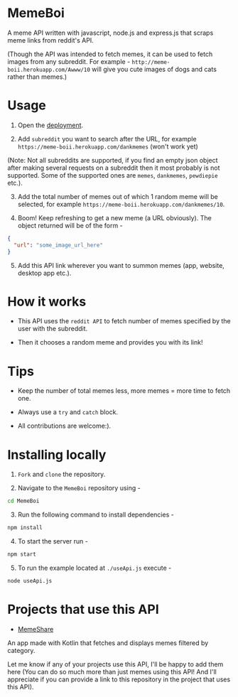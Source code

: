 # MemeBoi

A meme API written with javascript, node.js and express.js that scraps meme links from reddit's API. 

(Though the API was intended to fetch memes, it can be used to fetch images from any subreddit. For example - `http://meme-boii.herokuapp.com/Awww/10` will give you cute images of dogs and cats rather than memes.)

# Usage

1. Open the [deployment](https://meme-boii.herokuapp.com/).

2. Add `subreddit` you want to search after the URL, for example `https://meme-boii.herokuapp.com/dankmemes` (won't work yet) 

(Note: Not all subreddits are supported, if you find an empty json object after making several requests on a subreddit then it most probably is not supported. Some of the supported ones are `memes`, `dankmemes`, `pewdiepie` etc.).

3. Add the total number of memes out of which 1 random meme will be selected, for example `https://meme-boii.herokuapp.com/dankmemes/10`.

4. Boom! Keep refreshing to get a new meme (a URL obviously). The object returned will be of the form -
```JSON
{
  "url": "some_image_url_here"
}
```

5. Add this API link wherever you want to summon memes (app, website, desktop app etc.).

# How it works

- This API uses the `reddit API` to fetch number of memes specified by the user with the subreddit.

- Then it chooses a random meme and provides you with its link!

# Tips

- Keep the number of total memes less, more memes = more time to fetch one.

- Always use a `try` and `catch` block.

- All contributions are welcome:). 

# Installing locally

1. `Fork` and `clone` the repository.

2. Navigate to the `MemeBoi` repository using -
```sh
cd MemeBoi
```
3. Run the following command to install dependencies - 
``` sh
npm install
```
4. To start the server run -
```sh
npm start
```
5. To run the example located at `./useApi.js` execute -
```sh
node useApi.js
```

# Projects that use this API

- [MemeShare](https://www.github.com/Saransh-cpp/MemeShare)

An app made with Kotlin that fetches and displays memes filtered by category.

Let me know if any of your projects use this API, I'll be happy to add them here (You can do so much more than just memes using this API! And I'll appreciate if you can provide a link to this repository in the project that uses this API).
